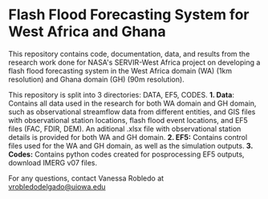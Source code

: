 # Flash Flood Forecasting System for West Africa and Ghana

This repository contains code, documentation, data, and results from the research work done for NASA's SERVIR-West Africa project on developing a flash flood forecasting system in the West Africa domain (WA) (1km resolution) and Ghana domain (GH) (90m resolution).

This repository is split into 3 directories: DATA, EF5, CODES. 
**1. Data**: Contains all data used in the research for both WA domain and GH domain, such as observational streamflow data from different entities, and GIS files with observational station locations, flash flood event locations, and EF5 files (FAC, FDIR, DEM). An aditional .xlsx file with observational station details is provided for both WA and GH domain.
**2. EF5:** Contains control files used for the WA and GH domain, as well as the simulation outputs. 
**3. Codes:** Contains python codes created for posprocessing EF5 outputs, download IMERG v07 files.

For any questions, contact Vanessa Robledo at vrobledodelgado@uiowa.edu
